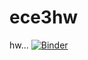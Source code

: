 # ece3hw
hw...
[![Binder](https://mybinder.org/badge_logo.svg)](https://mybinder.org/v2/gh/AnthHao/ece3hw)
